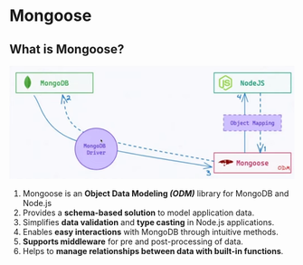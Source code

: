 # Mongoose

## What is Mongoose?

<img src="Mongoose-working.png" height="200px"/>

1. Mongoose is an **Object Data Modeling *(ODM)*** library for MongoDB and Node.js
2. Provides a **schema-based solution** to model application data.
3. Simplifies **data validation** and **type casting** in Node.js applications.
4. Enables **easy interactions** with MongoDB through intuitive methods.
5. **Supports middleware** for pre and post-processing of data.
6. Helps to **manage relationships between data with built-in functions**.

